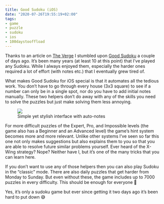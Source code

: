 ```yaml
---
title: Good Sudoku (iOS)
date: "2020-07-26T19:55:19+02:00"
tags:
- game
- puzzle
- sudoku
- ios
- 100daystooffload
---
```


Thanks to an article on [The Verge](https://www.theverge.com/21334116/good-sudoku-iphone-ipad-app-game-zach-gage) I stumbled upon [Good Sudoku](https://apps.apple.com/at/app/good-sudoku-by-zach-gage/id1489118195?l=en) a couple of days ago. It’s been many years (at least 10 at this point) that I’ve played any Sudoku. While I always enjoyed them, especially the harder ones required a lot of effort (with notes etc.) that I eventually grew tired of.

What makes Good Sudoku for iOS special is that it automates all the tedious work. You don’t have to go through every house (3x3 square) to see if a number can only be in a single spot, nor do you have to add initial notes manually. These two helpers don’t do away with any of the skills you need to solve the puzzles but just make solving them less annoying.

<figure><img src="/media/2020/7D575435-2DF7-47F1-ABB3-44C8BC51C2B3.jpeg"><figcaption>Simple yet stylish interface with auto-notes</figcaption></figure>

For more difficult puzzles of the Expert, Pro, and Impossible levels (the game also has a Beginner and an Advanced level) the game’s hint system becomes more and more relevant. Unlike other systems I’ve seen so far this one not only makes suggestions but also explains them to you so that you are able to resolve future similar problems yourself. Ever heard of the X-Wing strategy? Nope? Neither have I, but it’s one of the many tricks that you can learn here.

If you don’t want to use any of those helpers then you can also play Sudoku in the “classic” mode. There are also daily puzzles that get harder from Monday to Sunday. But even without these, the game includes up to 7000 puzzles in every difficulty. This should be enough for everyone 🙂

Yes, it’s only a sudoku game but ever since getting it two days ago it’s been hard to put down 😅
